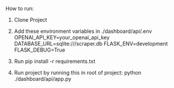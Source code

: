 How to run:
1. Clone Project 
2. Add these environment variables in ./dashboard/api/.env
  OPENAI_API_KEY=your_openai_api_key
  DATABASE_URL=sqlite:///scraper.db
  FLASK_ENV=development
  FLASK_DEBUG=True

3. Run pip install -r requirements.txt
4. Run project by running this in root of project:
    python ./dashboard/api/app.py 
    
  
